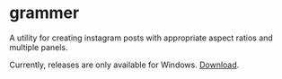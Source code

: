 # grammer

A utility for creating instagram posts with appropriate aspect ratios and multiple panels.

Currently, releases are only available for Windows. [Download](https://github.com/phitaylr/grammer/tree/master/releases).
